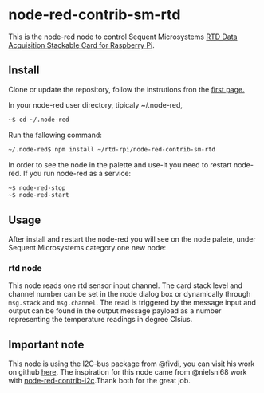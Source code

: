 # node-red-contrib-sm-rtd

This is the node-red node to control Sequent Microsystems [RTD Data Acquisition Stackable Card for Raspberry Pi](https://sequentmicrosystems.com/product/rtd-data-acquisition-card-for-rpi/).

## Install

Clone or update the repository, follow the instrutions fron the [first page.](https://github.com/SequentMicrosystems/rtd-rpi)

In your node-red user directory, tipicaly ~/.node-red,

```bash
~$ cd ~/.node-red
```

Run the fallowing command:

```bash
~/.node-red$ npm install ~/rtd-rpi/node-red-contrib-sm-rtd
```

In order to see the node in the palette and use-it you need to restart node-red. If you run node-red as a service:
 ```bash
 ~$ node-red-stop
 ~$ node-red-start
 ```

## Usage

After install and restart the node-red you will see on the node palete, under Sequent Microsystems category one new node:

### rtd node

This node reads one rtd sensor input channel.
The card stack level and channel number can be set in the node dialog box or dynamically through ```msg.stack``` and ```msg.channel```.
The read is triggered by the message input and output can be found in the output message payload as a number representing the temperature readings in degree Clsius.

## Important note

This node is using the I2C-bus package from @fivdi, you can visit his work on github [here](https://github.com/fivdi/i2c-bus). 
The inspiration for this node came from @nielsnl68 work with [node-red-contrib-i2c](https://github.com/nielsnl68/node-red-contrib-i2c).Thank both for the great job.
